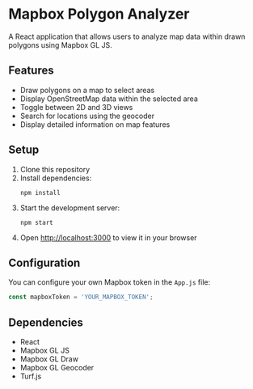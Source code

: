 # Mapbox Polygon Analyzer

A React application that allows users to analyze map data within drawn polygons using Mapbox GL JS.

## Features

- Draw polygons on a map to select areas
- Display OpenStreetMap data within the selected area
- Toggle between 2D and 3D views
- Search for locations using the geocoder
- Display detailed information on map features

## Setup

1. Clone this repository
2. Install dependencies:
   ```
   npm install
   ```
3. Start the development server:
   ```
   npm start
   ```
4. Open [http://localhost:3000](http://localhost:3000) to view it in your browser

## Configuration

You can configure your own Mapbox token in the `App.js` file:

```js
const mapboxToken = 'YOUR_MAPBOX_TOKEN';
```

## Dependencies

- React
- Mapbox GL JS
- Mapbox GL Draw
- Mapbox GL Geocoder
- Turf.js